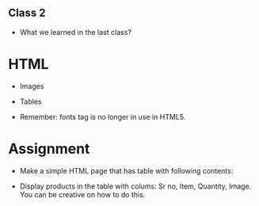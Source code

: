 Class 2
-------
* What we learned in the last class?

HTML
====
* Images
* Tables

* Remember: fonts tag is no longer in use in HTML5.

Assignment
==========
* Make a simple HTML page that has table with following contents:

* Display products in the table with colums: Sr no, Item, Quantity, Image. You
can be creative on how to do this.
